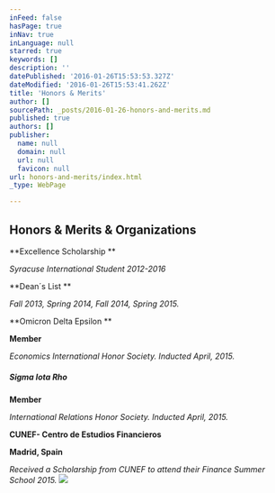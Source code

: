 ```yaml
---
inFeed: false
hasPage: true
inNav: true
inLanguage: null
starred: true
keywords: []
description: ''
datePublished: '2016-01-26T15:53:53.327Z'
dateModified: '2016-01-26T15:53:41.262Z'
title: 'Honors & Merits'
author: []
sourcePath: _posts/2016-01-26-honors-and-merits.md
published: true
authors: []
publisher:
  name: null
  domain: null
  url: null
  favicon: null
url: honors-and-merits/index.html
_type: WebPage

---
```

## Honors & Merits & Organizations

**Excellence Scholarship **

_Syracuse International Student 2012-2016_

**Dean´s List **

_Fall 2013, Spring 2014, Fall 2014, Spring 2015\._

**Omicron Delta Epsilon **

**Member**

_Economics International Honor Society. Inducted April, 2015\._

##### **Sigma Iota Rho**

**Member**

_International Relations Honor Society. Inducted April, 2015\._

**CUNEF- Centro de Estudios Financieros**

**Madrid, Spain**

_Received a Scholarship from CUNEF to attend their Finance Summer School 2015\._
![](https://the-grid-user-content.s3-us-west-2.amazonaws.com/a9536cb1-6ed2-4fb0-ac61-603ec3bdd0ae.GIF)